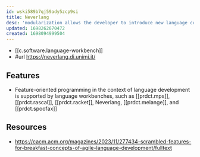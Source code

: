 ```yaml
---
id: wski589b7qj59ady5zcp9si
title: Neverlang
desc: 'modularization allows the developer to introduce new language constructs in an agile way'
updated: 1698262670472
created: 1698094999504
---
```


- [[c.software.language-workbench]]
- #url https://neverlang.di.unimi.it/


## Features

- Feature-oriented programming in the context of language development is supported by language workbenches, such as [[prdct.mps]], [[prdct.rascal]], [[prdct.racket]], Neverlang, [[prdct.melange]], and [[prdct.spoofax]]

## Resources

- https://cacm.acm.org/magazines/2023/11/277434-scrambled-features-for-breakfast-concepts-of-agile-language-development/fulltext